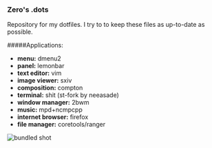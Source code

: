 ### Zero's .dots

Repository for my dotfiles. I try to to keep these files as up-to-date as possible. 

#####Applications:
- __menu:__ dmenu2
- __panel:__ lemonbar 
- __text editor:__ vim
- __image viewer:__ sxiv
- __composition:__ compton
- __terminal:__ shit (st-fork by neeasade)
- __window manager:__ 2bwm
- __music:__ mpd+ncmpcpp
- __internet browser:__ firefox
- __file manager:__ coretools/ranger

![bundled shot](https://u.teknik.io/Yw4Qf.png)
